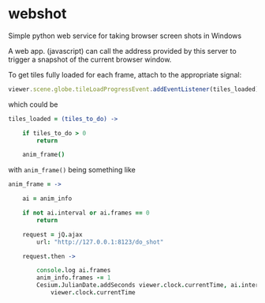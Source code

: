 # webshot
Simple python web service for taking browser screen shots in Windows

A web app. (javascript) can call the address provided by this server to trigger a
snapshot of the current browser window.

To get tiles fully loaded for each frame, attach to the appropriate signal:

```javascript
viewer.scene.globe.tileLoadProgressEvent.addEventListener(tiles_loaded);
```

which could be

```coffeescript
tiles_loaded = (tiles_to_do) ->

    if tiles_to_do > 0
        return

    anim_frame()
```


with `anim_frame()` being something like

```coffeescript
anim_frame = ->

    ai = anim_info

    if not ai.interval or ai.frames == 0
        return

    request = jQ.ajax
        url: "http://127.0.0.1:8123/do_shot"

    request.then ->

        console.log ai.frames
        anim_info.frames -= 1
        Cesium.JulianDate.addSeconds viewer.clock.currentTime, ai.interval,
            viewer.clock.currentTime
```
